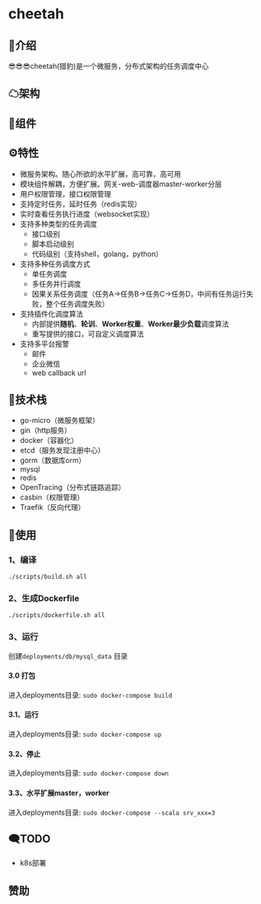 # cheetah

## 💬介绍
😎😎😎cheetah(猎豹)是一个微服务，分布式架构的任务调度中心

## ☁架构


## 🌟组件


## ⚙特性
- 微服务架构。随心所欲的水平扩展，高可靠，高可用
- 模块组件解耦，方便扩展。网关-web-调度器master-worker分层
- 用户权限管理，接口权限管理
- 支持定时任务，延时任务（redis实现）
- 实时查看任务执行进度（websocket实现）
- 支持多种类型的任务调度
    - 接口级别
    - 脚本启动级别
    - 代码级别（支持shell，golang，python）
- 支持多种任务调度方式
    - 单任务调度
    - 多任务并行调度
    - 因果关系任务调度（任务A->任务B->任务C->任务D，中间有任务运行失败，整个任务调度失败）
- 支持插件化调度算法
    - 内部提供**随机**、**轮训**、**Worker权重**、**Worker最少负载**调度算法
    - 重写提供的接口，可自定义调度算法
- 支持多平台报警
    - 邮件
    - 企业微信
    - web callback url

## 👏技术栈
- go-micro（微服务框架）
- gin（http服务）
- docker（容器化）
- etcd（服务发现注册中心）
- gorm（数据库orm）
- mysql
- redis
- OpenTracing（分布式链路追踪）
- casbin（权限管理）
- Traefik（反向代理）


## 🧪使用
### 1、编译
`./scripts/build.sh all`


### 2、生成Dockerfile
`./scripts/dockerfile.sh all`

### 3、运行
创建`deployments/db/mysql_data` 目录

#### 3.0 打包
进入deployments目录: `sudo docker-compose build`

#### 3.1、运行
进入deployments目录: `sudo docker-compose up`

#### 3.2、停止
进入deployments目录: `sudo docker-compose down`

#### 3.3、水平扩展master，worker
进入deployments目录: `sudo docker-compose --scala srv_xxx=3`


## 🗨️TODO
- k8s部署


## 赞助

